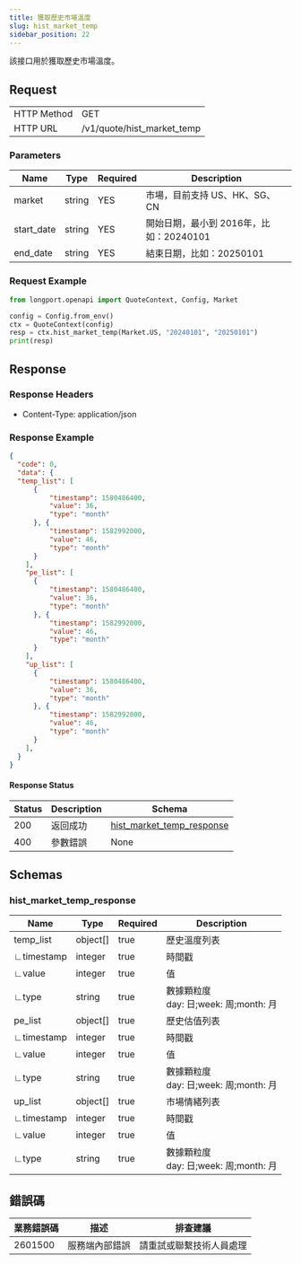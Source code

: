 ```yaml
---
title: 獲取歷史市場溫度
slug: hist_market_temp 
sidebar_position: 22
---
```


該接口用於獲取歷史市場溫度。

<SDKLinks module="quote" klass="QuoteContext" method="hist_market_temp" />

## Request

<table className="http-basic">
<tbody>
<tr><td className="http-basic-key">HTTP Method</td><td>GET</td></tr>
<tr><td className="http-basic-key">HTTP URL</td><td>/v1/quote/hist_market_temp</td></tr>
</tbody>
</table>

### Parameters

| Name     | Type   | Required | Description                      |
| -------- | ------ | -------- | -------------------------------- |
| market   | string | YES      | 市場，目前支持 US、HK、SG、CN        |
| start_date |string|YES|開始日期，最小到 2016年，比如：20240101|
| end_date |string|YES|結束日期，比如：20250101|

### Request Example

```python
from longport.openapi import QuoteContext, Config, Market

config = Config.from_env()
ctx = QuoteContext(config)
resp = ctx.hist_market_temp(Market.US, "20240101", "20250101")
print(resp)
```

## Response

### Response Headers

- Content-Type: application/json

### Response Example

```json
{
  "code": 0,
  "data": {
  "temp_list": [
      {
          "timestamp": 1580486400,
          "value": 36,
          "type": "month"
      }, {
          "timestamp": 1582992000,
          "value": 46,
          "type": "month"
      }
    ],
    "pe_list": [
      {
          "timestamp": 1580486400,
          "value": 36,
          "type": "month"
      }, {
          "timestamp": 1582992000,
          "value": 46,
          "type": "month"
      }
    ],
    "up_list": [
      {
          "timestamp": 1580486400,
          "value": 36,
          "type": "month"
      }, {
          "timestamp": 1582992000,
          "value": 46,
          "type": "month"
      }
    ],     
  }
}
```

#### Response Status

| Status | Description | Schema                                      |
| ------ | ----------- | ------------------------------------------- |
| 200    | 返回成功    | [hist_market_temp_response](#hist_market_temp_rsp) |
| 400    | 參數錯誤    | None                                        |

<aside className="success">
</aside>

## Schemas

### hist_market_temp_response

<a id="hist_market_temp_rsp"></a>

| Name         | Type     | Required| Description                                                |
| ------------ | -------- | --------| ---------------------------------------------------------- |
| temp_list    | object[]   | true  | 歷史溫度列表                                                 |
| ∟timestamp  | integer    | true   | 時間戳                                                      |
| ∟value      | integer    | true   | 值                                                         |
| ∟type       | string   | true | 數據顆粒度 <br />day: 日;week: 周;month: 月                   |
| pe_list      | object[]   | true  | 歷史估值列表                                                 |
| ∟timestamp  | integer    | true   | 時間戳                                                      |
| ∟value      | integer    | true   | 值                                                         |
| ∟type       | string   | true | 數據顆粒度 <br />day: 日;week: 周;month: 月                   |
| up_list      | object[]  | true   | 市場情緒列表                                                 |
| ∟timestamp  | integer   | true    | 時間戳                                                      |
| ∟value      | integer    | true    | 值                                                         |
| ∟type       | string   | true | 數據顆粒度 <br />day: 日;week: 周;month: 月                   |



## 錯誤碼

| 業務錯誤碼 | 描述           | 排查建議                 |
| ---------- | -------------- | ------------------------ |
| 2601500     | 服務端內部錯誤 | 請重試或聯繫技術人員處理 |
